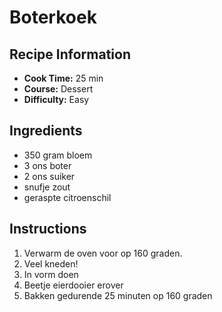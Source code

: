 # Boterkoek

## Recipe Information

- **Cook Time:** 25 min
- **Course:** Dessert
- **Difficulty:** Easy

## Ingredients

- 350 gram bloem
- 3 ons boter
- 2 ons suiker
- snufje zout
- geraspte citroenschil

## Instructions

1. Verwarm de oven voor op 160 graden.
2. Veel kneden!
3. In vorm doen
4. Beetje eierdooier erover
5. Bakken gedurende 25 minuten op 160 graden
